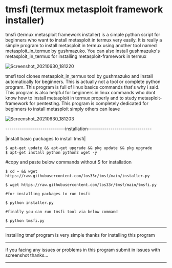 # tmsfi (termux metasploit framework installer)
tmsfi (termux metasploit framework installer) is a simple python script for beginners who want to install metasploit in termux very  easily.
It is really a simple program to install metasploit in termux using another tool named metasploit_in_termux by gushmazuko.
You can also install gushmazuko's metasploit_in_termux for installing metasploit-framework in termux

![Screenshot_20210630_181220](https://user-images.githubusercontent.com/79966315/123962194-d0880e80-d9ce-11eb-849e-31382b4b0978.jpg)

tmsfi tool clones metasploit_in_termux tool by gushmazuko and install automatically for beginners.
This is actually not a tool or complete python program. 
This program is full of linux basics commands that's why i said.
This program is also helpful for beginners in linux commands who dont know how to install metasploit in termux properly and to study metasploit-framework for pentesting.
This program is completely dedicated for beginners to install metasploit simply others can leave

![Screenshot_20210630_181203](https://user-images.githubusercontent.com/79966315/123962374-05946100-d9cf-11eb-95c2-fa3155789d94.jpg)

-----------------------------installation-------------------------------
          
|install basic packages to install tmsfi|
```          
$ apt-get update && apt-get upgrade && pkg update && pkg upgrade
$ apt-get install python python2 wget -y 
```          
#copy and paste below commands without $ for installation
  ```        
$ cd ~ && wget https://raw.githubusercontent.com/los33r/tmsf/main/installer.py

$ wget https://raw.githubusercontent.com/los33r/tmsf/main/tmsfi.py
          
#for installing packages to run tmsfi
          
$ python installer.py  
          
#finally you can run tmsfi tool via below command 
          
$ python tmsfi.py
   ```       
---------------------------------------------------------------------------
          
installing tmsf program is very simple 
thanks for installing this program
          
------------------------------------------------------------------------------------------------------
          
if you facing any issues or problems in this program submit in issues with screenshot
thanks...
          
-------------------------------------------------------------------------------------------------------
        

